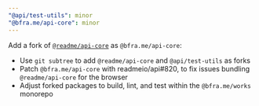 ```yaml
---
"@api/test-utils": minor
"@bfra.me/api-core": minor
---
```


Add a fork of [`@readme/api-core`](https://github.com/readmeio/api/tree/main/packages/core) as `@bfra.me/api-core`:

- Use `git subtree` to add `@readme/api-core` and `@api/test-utils` as forks
- Patch `@bfra.me/api-core` with readmeio/api#820, to fix issues bundling `@readme/api-core` for the browser
- Adjust forked packages to build, lint, and test within the `@bfra.me/works` monorepo
